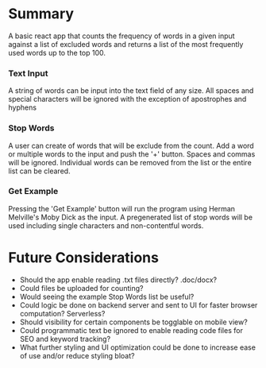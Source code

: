 # Summary

A basic react app that counts the frequency of words in a given input 
against a list of excluded words and returns a list of the most frequently 
used words up to the top 100.

### Text Input

A string of words can be input into the text field of any size. 
All spaces and special characters will be ignored with the exception of apostrophes and hyphens

### Stop Words

A user can create of words that will be exclude from the count.
Add a word or multiple words to the input and push the '+' button.
Spaces and commas will be ignored.
Individual words can be removed from the list or the entire list can be cleared.

### Get Example

Pressing the 'Get Example' button will run the program using Herman Melville's Moby Dick as the input.
A pregenerated list of stop words will be used including single characters and non-contentful words.

# Future Considerations

- Should the app enable reading .txt files directly? .doc/docx?
- Could files be uploaded for counting?
- Would seeing the example Stop Words list be useful?
- Could logic be done on backend server and sent to UI for faster browser computation? Serverless?
- Should visibility for certain components be togglable on mobile view?
- Could programmatic text be ignored to enable reading code files for SEO and keyword tracking?
- What further styling and UI optimization could be done to increase ease of use and/or reduce styling bloat?
